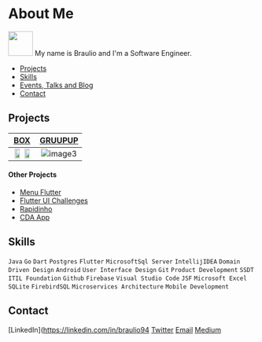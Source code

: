 # About Me      
<img src="https://avatars3.githubusercontent.com/u/20057010?s=400&u=ae95fc706dbf95c4e511d3788bd9026e46f8429a&v=4" width="50" height="50" />
My name is Braulio and I'm a Software Engineer.

* [Projects](#projects)
* [Skills](#skills)
* [Events, Talks and Blog](#events)
* [Contact](#contact)

## Projects 
|[BOX](http://www.box.co.ao/)|[GRUUPUP](https://www.gruupup.com/)|
|:-:|:-:|
|<img src="" width="50%" height="50%"/><img src="http://www.box.co.ao/img/boxPhoneImageIntro.3feb120d.png" width="50%" height="50%"/>|![image3](https://www.gruupup.com/img/screen_1.png)|

#### Other Projects 
- [Menu Flutter](https://github.com/braulio94/menu_flutter)
- [Flutter UI Challenges](https://github.com/tomialagbe/flutter_ui_challenges)
- [Rapidinho](https://github.com/gdgluanda/rapidinho)
- [CDA App](https://github.com/braulio94/cda-app)

## Skills
`Java` `Go` `Dart` `Postgres` `Flutter` `MicrosoftSql Server` `IntellijIDEA` `Domain Driven Design` `Android` `User Interface Design` `Git` `Product Development` `SSDT` `ITIL Foundation` 
`Github` `Firebase` `Visual Studio Code` `JSF` `Microsoft Excel` `SQLite` `FirebirdSQL` `Microservices Architecture` `Mobile Development`

## Contact
[LinkedIn](https://linkedin.com/in/braulio94
[Twitter](https://twitter.com/brauliocaassule)
[Email](brauliocassule94@gmail.com)
[Medium](https://medium.com/@brauliocassule)
